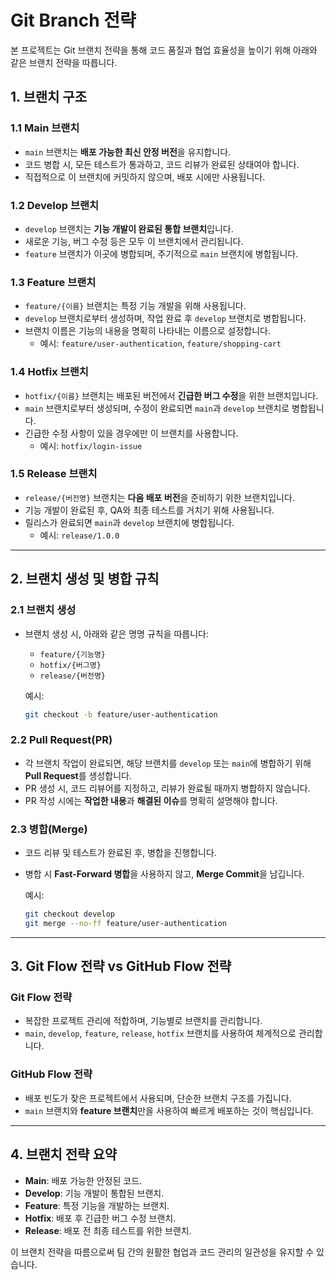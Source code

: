 
# Git Branch 전략

본 프로젝트는 Git 브랜치 전략을 통해 코드 품질과 협업 효율성을 높이기 위해 아래와 같은 브랜치 전략을 따릅니다.

## 1. 브랜치 구조

### 1.1 **Main 브랜치**

- `main` 브랜치는 **배포 가능한 최신 안정 버전**을 유지합니다.
- 코드 병합 시, 모든 테스트가 통과하고, 코드 리뷰가 완료된 상태여야 합니다.
- 직접적으로 이 브랜치에 커밋하지 않으며, 배포 시에만 사용됩니다.

### 1.2 **Develop 브랜치**

- `develop` 브랜치는 **기능 개발이 완료된 통합 브랜치**입니다.
- 새로운 기능, 버그 수정 등은 모두 이 브랜치에서 관리됩니다.
- `feature` 브랜치가 이곳에 병합되며, 주기적으로 `main` 브랜치에 병합됩니다.

### 1.3 **Feature 브랜치**

- `feature/{이름}` 브랜치는 특정 기능 개발을 위해 사용됩니다.
- `develop` 브랜치로부터 생성하며, 작업 완료 후 `develop` 브랜치로 병합됩니다.
- 브랜치 이름은 기능의 내용을 명확히 나타내는 이름으로 설정합니다.
  - 예시: `feature/user-authentication`, `feature/shopping-cart`

### 1.4 **Hotfix 브랜치**

- `hotfix/{이름}` 브랜치는 배포된 버전에서 **긴급한 버그 수정**을 위한 브랜치입니다.
- `main` 브랜치로부터 생성되며, 수정이 완료되면 `main`과 `develop` 브랜치로 병합됩니다.
- 긴급한 수정 사항이 있을 경우에만 이 브랜치를 사용합니다.
  - 예시: `hotfix/login-issue`

### 1.5 **Release 브랜치**

- `release/{버전명}` 브랜치는 **다음 배포 버전**을 준비하기 위한 브랜치입니다.
- 기능 개발이 완료된 후, QA와 최종 테스트를 거치기 위해 사용됩니다.
- 릴리스가 완료되면 `main`과 `develop` 브랜치에 병합됩니다.
  - 예시: `release/1.0.0`

---

## 2. 브랜치 생성 및 병합 규칙

### 2.1 **브랜치 생성**

- 브랜치 생성 시, 아래와 같은 명명 규칙을 따릅니다:
  - `feature/{기능명}`
  - `hotfix/{버그명}`
  - `release/{버전명}`
  
  예시:

  ```bash
  git checkout -b feature/user-authentication
  ```

### 2.2 **Pull Request(PR)**

- 각 브랜치 작업이 완료되면, 해당 브랜치를 `develop` 또는 `main`에 병합하기 위해 **Pull Request**를 생성합니다.
- PR 생성 시, 코드 리뷰어를 지정하고, 리뷰가 완료될 때까지 병합하지 않습니다.
- PR 작성 시에는 **작업한 내용**과 **해결된 이슈**를 명확히 설명해야 합니다.

### 2.3 **병합(Merge)**

- 코드 리뷰 및 테스트가 완료된 후, 병합을 진행합니다.
- 병합 시 **Fast-Forward 병합**을 사용하지 않고, **Merge Commit**을 남깁니다.
  
  예시:

  ```bash
  git checkout develop
  git merge --no-ff feature/user-authentication
  ```

---

## 3. Git Flow 전략 vs GitHub Flow 전략

### Git Flow 전략

- 복잡한 프로젝트 관리에 적합하며, 기능별로 브랜치를 관리합니다.
- `main`, `develop`, `feature`, `release`, `hotfix` 브랜치를 사용하여 체계적으로 관리합니다.

### GitHub Flow 전략

- 배포 빈도가 잦은 프로젝트에서 사용되며, 단순한 브랜치 구조를 가집니다.
- `main` 브랜치와 **feature 브랜치**만을 사용하여 빠르게 배포하는 것이 핵심입니다.

---

## 4. 브랜치 전략 요약

- **Main**: 배포 가능한 안정된 코드.
- **Develop**: 기능 개발이 통합된 브랜치.
- **Feature**: 특정 기능을 개발하는 브랜치.
- **Hotfix**: 배포 후 긴급한 버그 수정 브랜치.
- **Release**: 배포 전 최종 테스트를 위한 브랜치.

이 브랜치 전략을 따름으로써 팀 간의 원활한 협업과 코드 관리의 일관성을 유지할 수 있습니다.

